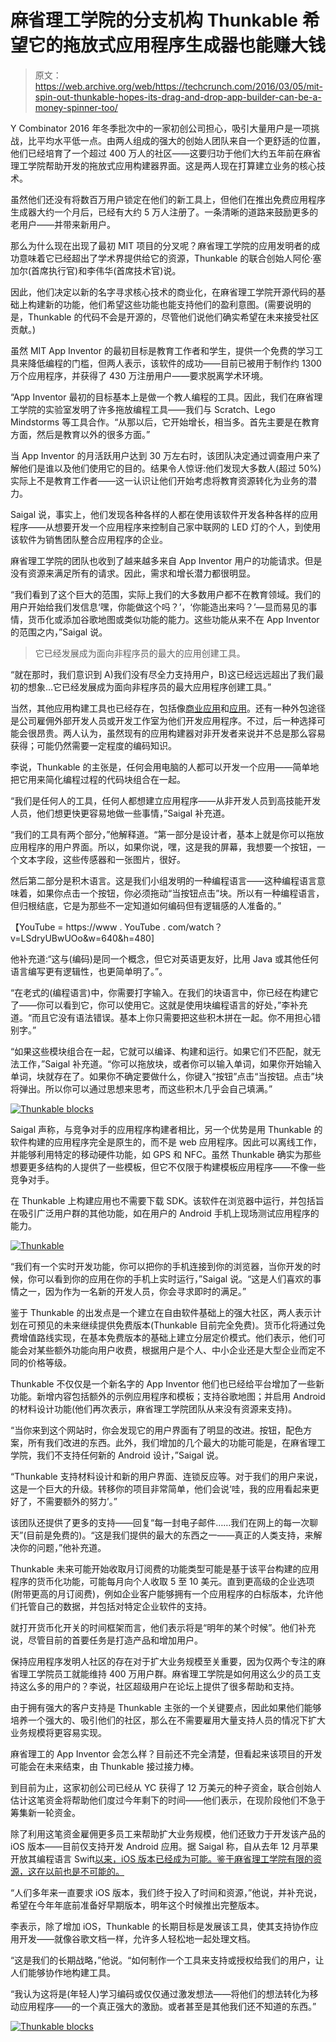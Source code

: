 # 麻省理工学院的分支机构 Thunkable 希望它的拖放式应用程序生成器也能赚大钱

> 原文：<https://web.archive.org/web/https://techcrunch.com/2016/03/05/mit-spin-out-thunkable-hopes-its-drag-and-drop-app-builder-can-be-a-money-spinner-too/>

Y Combinator 2016 年冬季批次中的一家初创公司担心，吸引大量用户是一项挑战，比平均水平低一点。由两人组成的强大的创始人团队来自一个更舒适的位置，他们已经培育了一个超过 400 万人的社区——这要归功于他们大约五年前在麻省理工学院帮助开发的拖放式应用构建器界面。这是两人现在打算建立业务的核心技术。

虽然他们还没有将数百万用户锁定在他们的新工具上，但他们在推出免费应用程序生成器大约一个月后，已经有大约 5 万人注册了。一条清晰的道路来鼓励更多的老用户——并带来新用户。

那么为什么现在出现了最初 MIT 项目的分叉呢？麻省理工学院的应用发明者的成功意味着它已经超出了学术界提供给它的资源，Thunkable 的联合创始人阿伦·塞加尔(首席执行官)和李伟华(首席技术官)说。

因此，他们决定以新的名字寻求核心技术的商业化，在麻省理工学院开源代码的基础上构建新的功能，他们希望这些功能也能支持他们的盈利意图。(需要说明的是，Thunkable 的代码不会是开源的，尽管他们说他们确实希望在未来接受社区贡献。)

虽然 MIT App Inventor 的最初目标是教育工作者和学生，提供一个免费的学习工具来降低编程的门槛，但两人表示，该软件的成功——目前已被用于制作约 1300 万个应用程序，并获得了 430 万注册用户——要求脱离学术环境。

“App Inventor 最初的目标基本上是做一个教人编程的工具。因此，我们在麻省理工学院的实验室发明了许多拖放编程工具——我们与 Scratch、Lego Mindstorms 等工具合作。“从那以后，它开始增长，相当多。首先主要是在教育方面，然后是教育以外的很多方面。”

当 App Inventor 的月活跃用户达到 30 万左右时，该团队决定通过调查用户来了解他们是谁以及他们使用它的目的。结果令人惊讶:他们发现大多数人(超过 50%)实际上不是教育工作者——这一认识让他们开始考虑将教育资源转化为业务的潜力。

Saigal 说，事实上，他们发现各种各样的人都在使用该软件开发各种各样的应用程序——从想要开发一个应用程序来控制自己家中联网的 LED 灯的个人，到使用该软件为销售团队整合应用程序的企业。

麻省理工学院的团队也收到了越来越多来自 App Inventor 用户的功能请求。但是没有资源来满足所有的请求。因此，需求和增长潜力都很明显。

“我们看到了这个巨大的范围，实际上我们的大多数用户都不在教育领域。我们的用户开始给我们发信息‘嘿，你能做这个吗？’，‘你能造出来吗？’—显而易见的事情，货币化或添加谷歌地图或类似功能的能力。这些功能从来不在 App Inventor 的范围之内，”Saigal 说。

> 它已经发展成为面向非程序员的最大的应用创建工具。

“就在那时，我们意识到 A)我们没有尽全力支持用户，B)这已经远远超出了我们最初的想象…它已经发展成为面向非程序员的最大应用程序创建工具。”

当然，其他应用构建工具也已经存在，包括像[商业应用](https://web.archive.org/web/20230323015512/https://techcrunch.com/2015/12/23/after-500000-apps-built-bizness-apps-launches-apex-a-new-white-label-app-builder/)和[应用](https://web.archive.org/web/20230323015512/https://techcrunch.com/2014/05/22/appgyver-launches-composer-a-drag-and-drop-tool-for-building-html5-apps/)。还有一种外包途径是公司雇佣外部开发人员或开发工作室为他们开发应用程序。不过，后一种选择可能会很昂贵。两人认为，虽然现有的应用构建器对非开发者来说并不总是那么容易获得；可能仍然需要一定程度的编码知识。

李说，Thunkable 的主张是，任何会用电脑的人都可以开发一个应用——简单地把它用来简化编程过程的代码块组合在一起。

“我们是任何人的工具，任何人都想建立应用程序——从非开发人员到高技能开发人员，他们想更快更容易地做一些事情，”Saigal 补充道。

“我们的工具有两个部分，”他解释道。“第一部分是设计者，基本上就是你可以拖放应用程序的用户界面。所以，如果你说，嘿，这是我的屏幕，我想要一个按钮，一个文本字段，这些传感器和一张图片，很好。

然后第二部分是积木语言。这是我们小组发明的一种编程语言——这种编程语言意味着，如果你点击一个按钮，你必须拖动“当按钮点击”块。所以有一种编程语言，但归根结底，它是为那些不一定知道如何编码但有逻辑感的人准备的。”

【YouTube = https://www . YouTube . com/watch？v=LSdryUBwUOo&w=640&h=480]

他补充道:“这与(编码)是同一个概念，但它对英语更友好，比用 Java 或其他任何语言编写更有逻辑性，也更简单明了。”。

“在老式的(编程语言)中，你需要打字输入。在我们的块语言中，你已经在构建它了——你可以看到它，你可以使用它。这就是使用块编程语言的好处，”李补充道。“而且它没有语法错误。基本上你只需要把这些积木拼在一起。你不用担心错别字。”

“如果这些模块组合在一起，它就可以编译、构建和运行。如果它们不匹配，就无法工作，”Saigal 补充道。“你可以拖放块，或者你可以输入单词，如果你开始输入单词，块就存在了。如果你不确定要做什么，你键入“按钮”点击“当按钮。点击”块将弹出。所以你可以通过思想来思考，而这些积木几乎会自己填满。”

[![Thunkable blocks](img/aac743b7ad1f229490953cc606070df4.png)](https://web.archive.org/web/20230323015512/https://techcrunch.com/2016/03/05/mit-spin-out-thunkable-hopes-its-drag-and-drop-app-builder-can-be-a-money-spinner-too/blocks_with_panel/)

Saigal 声称，与竞争对手的应用程序构建者相比，另一个优势是用 Thunkable 的软件构建的应用程序完全是原生的，而不是 web 应用程序。因此可以离线工作，并能够利用特定的移动硬件功能，如 GPS 和 NFC。虽然 Thunkable 确实为那些想要更多结构的人提供了一些模板，但它不仅限于构建模板应用程序——不像一些竞争对手。

在 Thunkable 上构建应用也不需要下载 SDK。该软件在浏览器中运行，并包括旨在吸引广泛用户群的其他功能，如在用户的 Android 手机上现场测试应用程序的能力。

[![Thunkable](img/47b145149edff1f6d2cf7f8248f35ec1.png)](https://web.archive.org/web/20230323015512/https://techcrunch.com/2016/03/05/mit-spin-out-thunkable-hopes-its-drag-and-drop-app-builder-can-be-a-money-spinner-too/step3_test_on_phone/)

“我们有一个实时开发功能，你可以把你的手机连接到你的浏览器，当你开发的时候，你可以看到你的应用在你的手机上实时运行，”Saigal 说。“这是人们喜欢的事情之一，因为作为一名新的开发人员，你会寻求即时的满足。”

鉴于 Thunkable 的出发点是一个建立在自由软件基础上的强大社区，两人表示计划在可预见的未来继续提供免费版本(Thunkable 目前完全免费)。货币化将通过免费增值路线实现，在基本免费版本的基础上建立分层定价模式。他们表示，他们可能会对某些额外功能向用户收费，根据用户是个人、中小企业还是大型企业而定不同的价格等级。

Thunkable 不仅仅是一个新名字的 App Inventor 他们也已经给平台增加了一些新功能。新增内容包括额外的示例应用程序和模板；支持谷歌地图；并启用 Android 的材料设计功能(他们再次表示，麻省理工学院团队从来没有资源来支持)。

“当你来到这个网站时，你会发现它的用户界面有了明显的改进。按钮，配色方案，所有我们改进的东西。此外，我们增加的几个最大的功能可能是，在麻省理工学院，我们不支持任何新的 Android 设计，”Saigal 说。

“Thunkable 支持材料设计和新的用户界面、连锁反应等。对于我们的用户来说，这是一个巨大的升级。转移你的项目非常简单，他们会说‘哇，我的应用看起来更好了，不需要额外的努力’。”

该团队还提供了更多的支持——回复“每一封电子邮件……我们在网上的每一次聊天”(目前是免费的)。“这是我们提供的最大的东西之一——真正的人类支持，来解决你的问题，”他补充道。

Thunkable 未来可能开始收取月订阅费的功能类型可能是基于该平台构建的应用程序的货币化功能，可能每月向个人收取 5 至 10 美元。直到更高级的企业选项(附带更高的月订阅费)，例如企业客户能够拥有一个应用程序的白标版本，允许他们托管自己的数据，并包括对特定企业软件的支持。

就打开货币化开关的时间框架而言，他们表示将是“明年的某个时候”。他们补充说，尽管目前的首要任务是打造产品和增加用户。

保持应用程序发明人社区的存在对于扩大业务规模至关重要，因为仅两个专注的麻省理工学院员工就能维持 400 万用户群。麻省理工学院是如何用这么少的员工支持这么多的用户的？李说，社区超级用户在论坛上提供了很多帮助和支持。

由于拥有强大的客户支持是 Thunkable 主张的一个关键要点，因此如果他们能够培养一个强大的、吸引他们的社区，那么在不需要雇用大量支持人员的情况下扩大业务规模将更容易实现。

麻省理工的 App Inventor 会怎么样？目前还不完全清楚，但看起来该项目的开发可能会在未来结束，由 Thunkable 接过接力棒。

到目前为止，这家初创公司已经从 YC 获得了 12 万美元的种子资金，联合创始人估计这笔资金将帮助他们度过今年剩下的时间——他们表示，在现阶段他们不急于筹集新一轮资金。

除了利用这笔资金雇佣更多员工来帮助扩大业务规模，他们还致力于开发该产品的 iOS 版本——目前仅支持开发 Android 应用。据 Saigal 称，自从去年 12 月苹果开放其编程语言 Swift[以来，iOS 版本已经成为可能。鉴于麻省理工学院有限的资源，这在以前也是不可能的。](https://web.archive.org/web/20230323015512/https://techcrunch.com/2015/12/03/apples-swift-programming-language-is-now-open-source/)

“人们多年来一直要求 iOS 版本，我们终于投入了时间和资源，”他说，并补充说，希望在今年年底前准备好早期版本，明年这个时候推出完整版本。

李表示，除了增加 iOS，Thunkable 的长期目标是发展该工具，使其支持协作应用开发——就像谷歌文档一样，允许多人轻松地一起处理文档。

“这是我们的长期战略，”他说。“如何制作一个工具来支持或授权给我们的用户，让人们能够协作地构建工具。

“我认为这将是(年轻人)学习编码或仅仅通过激发想法——将他们的想法转化为移动应用程序——的一个真正强大的激励。或者甚至是其他我们还不知道的东西。”

[![Thunkable blocks](img/ab72f29ecb31063b82cea7b55decc187.png)](https://web.archive.org/web/20230323015512/https://techcrunch.com/2016/03/05/mit-spin-out-thunkable-hopes-its-drag-and-drop-app-builder-can-be-a-money-spinner-too/step2_code_blocks/)